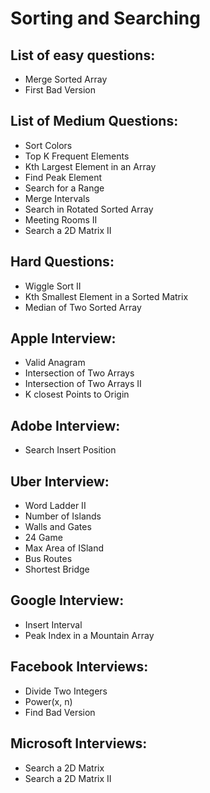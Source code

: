# Sorting and Searching


## List of easy questions:

+ Merge Sorted Array
+ First Bad Version

## List of Medium Questions:

+ Sort Colors
+ Top K Frequent Elements
+ Kth Largest Element in an Array
+ Find Peak Element
+ Search for a Range
+ Merge Intervals
+ Search in Rotated Sorted Array
+ Meeting Rooms II
+ Search a 2D Matrix II

## Hard Questions:

+ Wiggle Sort II
+ Kth Smallest Element in a Sorted Matrix
+ Median of Two Sorted Array

## Apple Interview:

+ Valid Anagram
+ Intersection of Two Arrays
+ Intersection of Two Arrays II
+ K closest Points to Origin

## Adobe Interview:

+ Search Insert Position

## Uber Interview:

+ Word Ladder II
+ Number of Islands
+ Walls and Gates
+ 24 Game
+ Max Area of ISland
+ Bus Routes
+ Shortest Bridge

## Google Interview:

+ Insert Interval
+ Peak Index in a Mountain Array

## Facebook Interviews:

+ Divide Two Integers
+ Power(x, n)
+ Find Bad Version

## Microsoft Interviews:

+ Search a 2D Matrix
+ Search a 2D Matrix II
